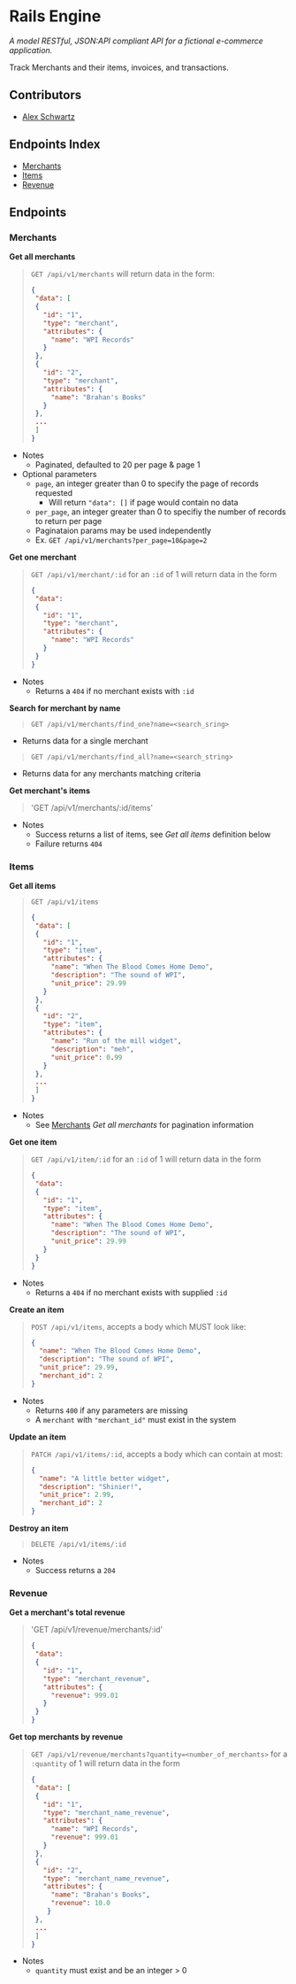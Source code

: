 # Rails Engine
_A model RESTful, JSON:API compliant API for a fictional e-commerce application._

Track Merchants and their items, invoices, and transactions.

## Contributors
  - [Alex Schwartz](https://www.linkedin.com/in/alex-s-77659758/)

## Endpoints Index
  - [Merchants](#merchants)
  - [Items](#items)
  - [Revenue](#revenue)

## Endpoints
### Merchants
**Get all merchants**
> `GET /api/v1/merchants` will return data in the form:
>```json
>{
>  "data": [
>  {
>    "id": "1",
>    "type": "merchant",
>    "attributes": {
>      "name": "WPI Records"
>    }
>  },
>  {
>    "id": "2",
>    "type": "merchant",
>    "attributes": {
>      "name": "Brahan's Books"
>    }
>  },
>  ...
>  ]
>}
>```

  - Notes
    - Paginated, defaulted to 20 per page & page 1
  - Optional parameters
    - `page`, an integer greater than 0 to specify the page of records requested
      - Will return `"data": []` if page would contain no data
    - `per_page`, an integer greater than 0 to specifiy the number of records to return per page
    - Paginataion params may be used independently
    - Ex. `GET /api/v1/merchants?per_page=10&page=2`


**Get one merchant**
> `GET /api/v1/merchant/:id` for an `:id` of 1 will return data in the form
>```json
>{
>  "data":
>  {
>    "id": "1",
>    "type": "merchant",
>    "attributes": {
>      "name": "WPI Records"
>    }
>  }
>}
>```

  - Notes
    - Returns a `404` if no merchant exists with `:id`


**Search for merchant by name**
> `GET /api/v1/merchants/find_one?name=<search_sring>`
  - Returns data for a single merchant

> `GET /api/v1/merchants/find_all?name=<search_string>`
  - Returns data for any merchants matching criteria

**Get merchant's items**
> 'GET /api/v1/merchants/:id/items'
  - Notes
    - Success returns a list of items, see _Get all items_ definition below
    - Failure returns `404`

### Items
**Get all items**
> `GET /api/v1/items`
>```json
>{
>  "data": [
>  {
>    "id": "1",
>    "type": "item",
>    "attributes": {
>      "name": "When The Blood Comes Home Demo",
>      "description": "The sound of WPI",
>      "unit_price": 29.99
>    }
>  },
>  {
>    "id": "2",
>    "type": "item",
>    "attributes": {
>      "name": "Run of the mill widget",
>      "description": "meh",
>      "unit_price": 0.99
>    }
>  },
>  ...
>  ]
>}
>```

  - Notes
    - See [Merchants](#merchants) _Get all merchants_ for pagination information

**Get one item**
> `GET /api/v1/item/:id` for an `:id` of 1 will return data in the form
>```json
>{
>  "data":
>  {
>    "id": "1",
>    "type": "item",
>    "attributes": {
>      "name": "When The Blood Comes Home Demo",
>      "description": "The sound of WPI",
>      "unit_price": 29.99
>    }
>  }
>}
>```

  - Notes
    - Returns a `404` if no merchant exists with supplied `:id`

**Create an item**
> `POST /api/v1/items`, accepts a body which MUST look like:
>```json
>{
>   "name": "When The Blood Comes Home Demo",
>   "description": "The sound of WPI",
>   "unit_price": 29.99,
>   "merchant_id": 2
>}
>```

  - Notes
    - Returns `400` if any parameters are missing
    - A `merchant` with `"merchant_id"` must exist in the system

**Update an item**
> `PATCH /api/v1/items/:id`, accepts a body which can contain at most:
>```json
>{
>   "name": "A little better widget",
>   "description": "Shinier!",
>   "unit_price": 2.99,
>   "merchant_id": 2
>}
>```


**Destroy an item**
> `DELETE /api/v1/items/:id`

  - Notes
    - Success returns a `204`

### Revenue
**Get a merchant's total revenue**
> 'GET /api/v1/revenue/merchants/:id'
>```json
>{
>  "data":
>  {
>    "id": "1",
>    "type": "merchant_revenue",
>    "attributes": {
>      "revenue": 999.01
>    }
>  }
>}
>```

**Get <x> top merchants by revenue**
> `GET /api/v1/revenue/merchants?quantity=<number_of_merchants>` for a `:quantity` of 1 will return data in the form
>```json
>{
>  "data": [
>  {
>    "id": "1",
>    "type": "merchant_name_revenue",
>    "attributes": {
>      "name": "WPI Records",
>      "revenue": 999.01
>    }
>  },
>  {
>    "id": "2",
>    "type": "merchant_name_revenue",
>    "attributes": {
>      "name": "Brahan's Books",
>      "revenue": 10.0
>     }
>  },
>  ...
>  ]
>}
>```

  - Notes
    - `quantity` must exist and be an integer > 0
